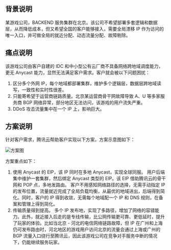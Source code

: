 ## 背景说明
某游戏公司，BACKEND 服务集群在北京。该公司不希望部署多套逻辑和数据层，从而降低成本，但又希望全国的客户能够接入，需要全局漂移 IP 作为访问的唯一入口，并可做全局的就近分配、动态流量分配、故障剔除。

## 痛点说明
该游戏公司由客户自建的 IDC 和中小型公有云厂商不具备网络跨地域调度能力，更无 Anycast 能力，显然无法满足客户需求。客户就会被以下问题困扰：
1. 区分多个外网 IP，每个地域都部署集群，维护多个逻辑层，数据层跨地域读写，一致性和实时性很差。
2. 只能寄希望于运营商链路质量。北京某运营商骨干网故障导致 A、U 等多家服务商 BGP 网络异常，部分地区无法访问，该游戏的用户流失严重。
3. DDoS 攻击流量集中在一个 IP 上，影响巨大。

## 方案说明
针对客户需求，腾讯云帮助客户实现以下方案，方案示意图如下：

![方案图](https://mc.qcloudimg.com/static/img/b98c06a9d399545c9760b5ba6dac161d/image.png)

方案重点如下：
1. 使用 Anycast 的 EIP，该 IP 同时在多地 Anycast，实现全球同服。
用户后端集中维护一套集群，然后绑定 Anycast 类型的 EIP。该 EIP 借助腾讯云的骨干网和 POP 点，多地发路由。
客户不用感知网络路径的选择，无需手动指定 IP 的发布位置，流量就近完成了全局负载均衡，从最优的地域进出，后端得到简化。同时，客户的 IP 得到收敛，无需每个地域配一个 IP 和 DNS 规则，在备案和管理上得到简化。
2. 传输质量得到提高。
多个 IP 发布地，实现了多路径，增加了网络的容错能力。此外，就近接入后走的是专线传输，比公网传输更可靠、更低延时，提升了玩家的体验。比如当北京 - 河北的电信网络链路故障，但 IP 在广州和上海仍可发布路由时，河北地区的游戏用户访问北京的流量会通过上海或广州的 BGP 流量入口绕行至腾讯云，因此该游戏公司在竞争对手服务中断的情况下，仍能继续服务玩家。
